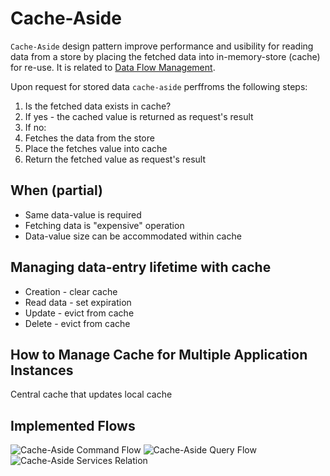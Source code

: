 # Cache-Aside
`Cache-Aside` design pattern improve performance and usibility for reading data from a store by placing the fetched data into in-memory-store (cache) for re-use.
It is related to [Data Flow Management](../README.md#cqrs).

Upon request for stored data `cache-aside` perffroms the following steps:
1. Is the fetched data exists in cache?
2. If yes - the cached value is returned as request's result
3. If no:
4. Fetches the data from the store
5. Place the fetches value into cache
6. Return the fetched value as request's result

## When (partial)
* Same data-value is required
* Fetching data is "expensive" operation
* Data-value size can be accommodated within cache 

## Managing data-entry lifetime with cache
* Creation - clear cache
* Read data - set expiration
* Update - evict from cache
* Delete - evict from cache

## How to Manage Cache for Multiple Application Instances
Central cache that updates local cache

## Implemented Flows
![Cache-Aside Command Flow](../images/cache-aside/command_flow.jpg)
![Cache-Aside Query Flow](../images/cache-aside/query_flow.jpg)
![Cache-Aside Services Relation](../images/cache-aside/services_relation.jpg)
